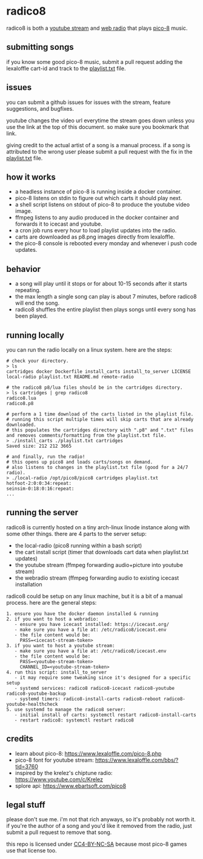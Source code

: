 # radico8
radico8 is both a [youtube stream](https://youtube.com/channel/UCNiwmNlnzY0Rg17Ii2RPIkw/live) and [web radio](http://radico8.xoc3.io/stream.ogg) that plays [pico-8](https://www.lexaloffle.com/pico-8.php) music.

## submitting songs
if you know some good pico-8 music, submit a pull request adding the lexaloffle cart-id and track to the [playlist.txt](./playlist.txt) file.

## issues
you can submit a github issues for issues with the stream, feature suggestions, and bugfixes.

youtube changes the video url everytime the stream goes down unless you use the link at the top of this document. so make sure you bookmark that link.

giving credit to the actual artist of a song is a manual process. if a song is attributed to the wrong user please submit a pull request with the fix in the [playlist.txt](./playlist.txt) file.

## how it works
- a headless instance of pico-8 is running inside a docker container.
- pico-8 listens on stdin to figure out which carts it should play next.
- a shell script listens on stdout of pico-8 to produce the youtube video image.
- ffmpeg listens to any audio produced in the docker container and forwards it to icecast and youtube.
- a cron job runs every hour to load playlist updates into the radio.
- carts are downloaded as p8.png images directly from lexaloffle.
- the pico-8 console is rebooted every monday and whenever i push code updates.

## behavior
- a song will play until it stops or for about 10-15 seconds after it starts repeating.
- the max length a single song can play is about 7 minutes, before radico8 will end the song.
- radico8 shuffles the entire playlist then plays songs until every song has been played.

## running locally
you can run the radio locally on a linux system. here are the steps:

```
# check your directory.
> ls
cartridges docker Dockerfile install_carts install_to_server LICENSE local-radio playlist.txt README.md remote-radio

# the radico8 p8/lua files should be in the cartridges directory.
> ls cartridges | grep radico8
radico8.lua
radico8.p8

# perform a 1 time download of the carts listed in the playlist file.
# running this script multiple times will skip carts that are already downloaded.
# this populates the cartridges directory with ".p8" and ".txt" files and removes comments/formatting from the playlist.txt file.
> ./install_carts ./playlist.txt cartridges
Saved size: 212 212 3665

# and finally, run the radio!
# this opens up pico8 and loads carts/songs on demand.
# also listens to changes in the playlist.txt file (good for a 24/7 radio).
> ./local-radio /opt/pico8/pico8 cartridges playlist.txt
hotfoot-2:0:0:34:repeat:
seinsim-0:18:0:16:repeat:
...
```

## running the server
radico8 is currently hosted on a tiny arch-linux linode instance along with some other things. there are 4 parts to the server setup:

- the local-radio (pico8 running within a bash script)
- the cart install script (timer that downloads cart data when playlist.txt updates)
- the youtube stream (ffmpeg forwarding audio+picture into youtube stream)
- the webradio stream (ffmpeg forwarding audio to existing icecast installation

radico8 could be setup on any linux machine, but it is a bit of a manual process. here are the general steps:

```
1. ensure you have the docker daemon installed & running
2. if you want to host a webradio:
   - ensure you have icecast installed: https://icecast.org/
   - make sure you have a file at: /etc/radico8/icecast.env
   - the file content would be:
     PASS=<icecast-stream-token>
3. if you want to host a youtube stream:
   - make sure you have a file at: /etc/radico8/icecast.env
   - the file content would be:
     PASS=<youtube-stream-token>
     CHANNEL_ID=<youtube-stream-token>
4. run this script: install_to_server
   - it may require some tweaking since it's designed for a specific setup
   - systemd services: radico8 radico8-icecast radico8-youtube radico8-youtube-backup
   - systemd timers: radico8-install-carts radico8-reboot radico8-youtube-healthcheck
5. use systemd to manage the radico8 server:
   - initial install of carts: systemctl restart radico8-install-carts
   - restart radico8: systemctl restart radico8
```

## credits
- learn about pico-8: https://www.lexaloffle.com/pico-8.php
- pico-8 font for youtube stream: https://www.lexaloffle.com/bbs/?tid=3760
- inspired by the krelez's chiptune radio: https://www.youtube.com/c/Krelez
- splore api: https://www.ebartsoft.com/pico8

## legal stuff
please don't sue me. i'm not that rich anyways, so it's probably not worth it. if you're the author of a song and you'd like it removed from the radio, just submit a pull request to remove that song.

this repo is licensed under [CC4-BY-NC-SA](https://creativecommons.org/licenses/by-nc-sa/4.0/) because most pico-8 games use that license too.
